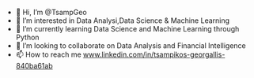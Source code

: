 - 👋 Hi, I’m @TsampGeo
- 👀 I’m interested in Data Analysi,Data Science & Machine Learning
- 🌱 I’m currently learning Data Science and Machine Learning through Python
- 💞️ I’m looking to collaborate on Data Analysis and Financial Intelligence
- 📫 How to reach me www.linkedin.com/in/tsampikos-georgallis-840ba61ab

<!---
TsampGeo/TsampGeo is a ✨ special ✨ repository because its `README.md` (this file) appears on your GitHub profile.
You can click the Preview link to take a look at your changes.
--->
